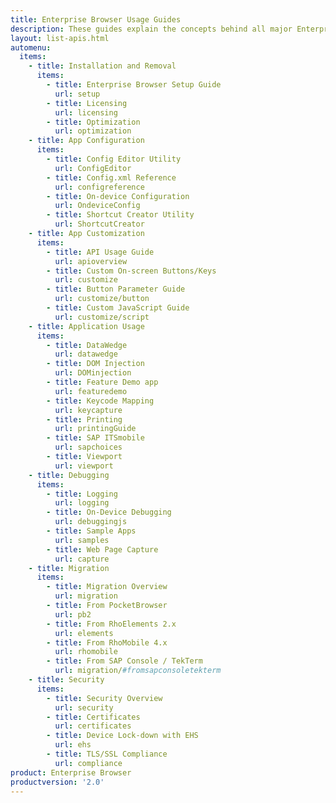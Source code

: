 ```yaml
---
title: Enterprise Browser Usage Guides
description: These guides explain the concepts behind all major Enterprise Browser features and provide specific instructions for accessing them.
layout: list-apis.html
automenu:
  items:
    - title: Installation and Removal
      items:
        - title: Enterprise Browser Setup Guide
          url: setup
        - title: Licensing
          url: licensing
        - title: Optimization
          url: optimization
    - title: App Configuration
      items:
        - title: Config Editor Utility
          url: ConfigEditor
        - title: Config.xml Reference
          url: configreference
        - title: On-device Configuration
          url: OndeviceConfig
        - title: Shortcut Creator Utility
          url: ShortcutCreator
    - title: App Customization
      items:
        - title: API Usage Guide
          url: apioverview
        - title: Custom On-screen Buttons/Keys
          url: customize
        - title: Button Parameter Guide
          url: customize/button
        - title: Custom JavaScript Guide
          url: customize/script
    - title: Application Usage
      items:
        - title: DataWedge
          url: datawedge
        - title: DOM Injection
          url: DOMinjection
        - title: Feature Demo app
          url: featuredemo
        - title: Keycode Mapping
          url: keycapture
        - title: Printing
          url: printingGuide
        - title: SAP ITSmobile
          url: sapchoices
        - title: Viewport
          url: viewport
    - title: Debugging
      items:
        - title: Logging
          url: logging
        - title: On-Device Debugging
          url: debuggingjs
        - title: Sample Apps
          url: samples
        - title: Web Page Capture
          url: capture
    - title: Migration
      items:
        - title: Migration Overview
          url: migration
        - title: From PocketBrowser
          url: pb2
        - title: From RhoElements 2.x
          url: elements
        - title: From RhoMobile 4.x
          url: rhomobile
        - title: From SAP Console / TekTerm
          url: migration/#fromsapconsoletekterm
    - title: Security
      items:
        - title: Security Overview
          url: security
        - title: Certificates
          url: certificates
        - title: Device Lock-down with EHS
          url: ehs
        - title: TLS/SSL Compliance
          url: compliance
product: Enterprise Browser
productversion: '2.0'
---
```


